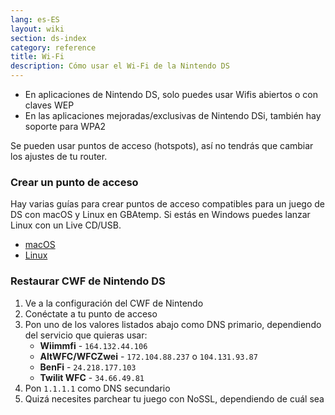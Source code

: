 ```yaml
---
lang: es-ES
layout: wiki
section: ds-index
category: reference
title: Wi-Fi
description: Cómo usar el Wi-Fi de la Nintendo DS
---
```


- En aplicaciones de Nintendo DS, solo puedes usar Wifis abiertos o con claves WEP
- En las aplicaciones mejoradas/exclusivas de Nintendo DSi, también hay soporte para WPA2

Se pueden usar puntos de acceso (hotspots), así no tendrás que cambiar los ajustes de tu router.

### Crear un punto de acceso
Hay varias guías para crear puntos de acceso compatibles para un juego de DS con macOS y Linux en GBAtemp. Si estás en Windows puedes lanzar Linux con un Live CD/USB.
- [macOS](https://gbatemp.net/threads/571658)
- [Linux](https://gbatemp.net/threads/543283)

### Restaurar CWF de Nintendo DS

1. Ve a la configuración del CWF de Nintendo
1. Conéctate a tu punto de acceso
1. Pon uno de los valores listados abajo como DNS primario, dependiendo del servicio que quieras usar:
   - **Wiimmfi** - `164.132.44.106`
   - **AltWFC/WFCZwei** - `172.104.88.237` o `104.131.93.87`
   - **BenFi** - `24.218.177.103`
   - **Twilit WFC** - `34.66.49.81`
1. Pon `1.1.1.1` como DNS secundario
1. Quizá necesites parchear tu juego con NoSSL, dependiendo de cuál sea
